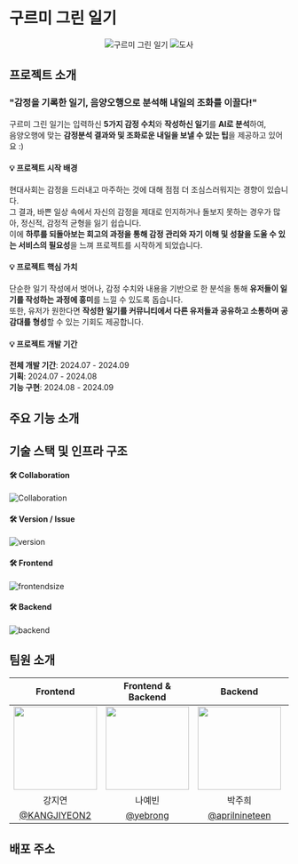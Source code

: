 # 구르미 그린 일기
<div align="center">

![구르미 그린 일기](https://github.com/user-attachments/assets/1b292f65-899f-4c42-b78b-a023a78c39e1)
![도사](https://github.com/user-attachments/assets/02d49660-3e8f-4f74-aff7-6fb80de7488a)
</div>

## 프로젝트 소개
### "감정을 기록한 일기, 음양오행으로 분석해 내일의 조화를 이끌다!"
구르미 그린 일기는 입력하신 **5가지 감정 수치**와 **작성하신 일기**를 **AI로 분석**하여,<br>
음양오행에 맞는 **감정분석 결과와 및 조화로운 내일을 보낼 수 있는 팁**을 제공하고 있어요 :)

#### 💡 프로젝트 시작 배경
현대사회는 감정을 드러내고 마주하는 것에 대해 점점 더 조심스러워지는 경향이 있습니다.<br>
그 결과, 바쁜 일상 속에서 자신의 감정을 제대로 인지하거나 돌보지 못하는 경우가 많아, 정신적, 감정적 균형을 잃기 쉽습니다. <br>
이에 **하루를 되돌아보는 회고의 과정을 통해 감정 관리와 자기 이해 및 성찰을 도울 수 있는 서비스의 필요성**을 느껴 프로젝트를 시작하게 되었습니다.

#### 💡 프로젝트 핵심 가치
단순한 일기 작성에서 벗어나, 감정 수치와 내용을 기반으로 한 분석을 통해 **유저들이 일기를 작성하는 과정에 흥미**를 느낄 수 있도록 돕습니다. <br>
또한, 유저가 원한다면 **작성한 일기를 커뮤니티에서 다른 유저들과 공유하고 소통하며 공감대를 형성**할 수 있는 기회도 제공합니다.

#### 💡 프로젝트 개발 기간
**전체 개발 기간**: 2024.07 - 2024.09 <br>
**기획**: 2024.07 - 2024.08 <br>
**기능 구현**: 2024.08 - 2024.09

## 주요 기능 소개

## 기술 스택 및 인프라 구조
#### 🛠️ Collaboration
![Collaboration](https://github.com/user-attachments/assets/da4df5c5-eaaa-4945-903b-06202aa325c8)


#### 🛠️ Version / Issue
![version](https://github.com/user-attachments/assets/3e765b80-33c0-447e-ac57-ea87ef460cbf)


#### 🛠️ Frontend
![frontendsize](https://github.com/user-attachments/assets/a9032c3e-571b-470b-b2ea-914c614242be)



#### 🛠️ Backend
![backend](https://github.com/user-attachments/assets/d6197808-6b3f-45a4-a0fc-cad12c8f4a43)


## 팀원 소개
|Frontend|Frontend & Backend|Backend|Backend|
|:-:|:-:|:-:|:-:|
|<img src="https://avatars.githubusercontent.com/u/127065529?v=4" width="150" height="150"/>|<img src="https://avatars.githubusercontent.com/u/154613879?v=4" width="150" height="150"/>|<img src="https://avatars.githubusercontent.com/u/154617066?v=4" width="150" height="150"/>|<img src="https://avatars.githubusercontent.com/u/120218763?v=4" width="150" height="150"/>|
|강지연|나예빈|박주희|임지현|
|[@KANGJIYEON2](https://github.com/KANGJIYEON2)|[@yebrong](https://github.com/yebrong)|[@aprilnineteen](https://github.com/aprilnineteen)|[@Jiihyun](https://github.com/Jiihyun)|



## 배포 주소
